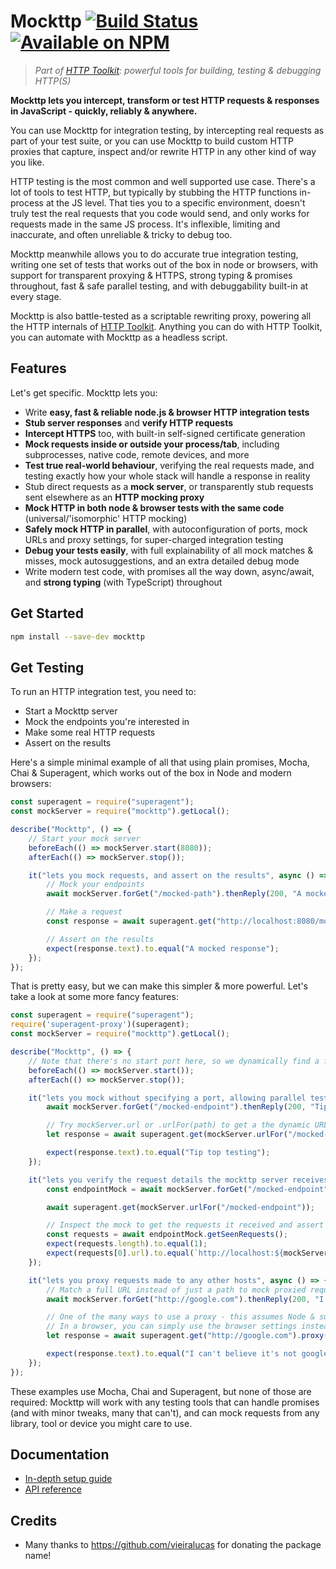 # Mockttp [![Build Status](https://github.com/httptoolkit/mockttp/workflows/CI/badge.svg)](https://github.com/httptoolkit/mockttp/actions) [![Available on NPM](https://img.shields.io/npm/v/mockttp.svg)](https://npmjs.com/package/mockttp)

> _Part of [HTTP Toolkit](https://httptoolkit.com): powerful tools for building, testing & debugging HTTP(S)_

**Mockttp lets you intercept, transform or test HTTP requests & responses in JavaScript - quickly, reliably & anywhere.**

You can use Mockttp for integration testing, by intercepting real requests as part of your test suite, or you can use Mockttp to build custom HTTP proxies that capture, inspect and/or rewrite HTTP in any other kind of way you like.

HTTP testing is the most common and well supported use case. There's a lot of tools to test HTTP, but typically by stubbing the HTTP functions in-process at the JS level. That ties you to a specific environment, doesn't truly test the real requests that you code would send, and only works for requests made in the same JS process. It's inflexible, limiting and inaccurate, and often unreliable & tricky to debug too.

Mockttp meanwhile allows you to do accurate true integration testing, writing one set of tests that works out of the box in node or browsers, with support for transparent proxying & HTTPS, strong typing & promises throughout, fast & safe parallel testing, and with debuggability built-in at every stage.

Mockttp is also battle-tested as a scriptable rewriting proxy, powering all the HTTP internals of [HTTP Toolkit](https://httptoolkit.com). Anything you can do with HTTP Toolkit, you can automate with Mockttp as a headless script.

## Features

Let's get specific. Mockttp lets you:

* Write **easy, fast & reliable node.js & browser HTTP integration tests**
* **Stub server responses** and **verify HTTP requests**
* **Intercept HTTPS** too, with built-in self-signed certificate generation
* **Mock requests inside or outside your process/tab**, including subprocesses, native code, remote devices, and more
* **Test true real-world behaviour**, verifying the real requests made, and testing exactly how your whole stack will handle a response in reality
* Stub direct requests as a **mock server**, or transparently stub requests sent elsewhere as an **HTTP mocking proxy**
* **Mock HTTP in both node & browser tests with the same code** (universal/'isomorphic' HTTP mocking)
* **Safely mock HTTP in parallel**, with autoconfiguration of ports, mock URLs and proxy settings, for super-charged integration testing
* **Debug your tests easily**, with full explainability of all mock matches & misses, mock autosuggestions, and an extra detailed debug mode
* Write modern test code, with promises all the way down, async/await, and **strong typing** (with TypeScript) throughout

## Get Started

```bash
npm install --save-dev mockttp
```

## Get Testing

To run an HTTP integration test, you need to:

* Start a Mockttp server
* Mock the endpoints you're interested in
* Make some real HTTP requests
* Assert on the results

Here's a simple minimal example of all that using plain promises, Mocha, Chai & Superagent, which works out of the box in Node and modern browsers:

```typescript
const superagent = require("superagent");
const mockServer = require("mockttp").getLocal();

describe("Mockttp", () => {
    // Start your mock server
    beforeEach(() => mockServer.start(8080));
    afterEach(() => mockServer.stop());

    it("lets you mock requests, and assert on the results", async () => {
        // Mock your endpoints
        await mockServer.forGet("/mocked-path").thenReply(200, "A mocked response");

        // Make a request
        const response = await superagent.get("http://localhost:8080/mocked-path");

        // Assert on the results
        expect(response.text).to.equal("A mocked response");
    });
});
```

That is pretty easy, but we can make this simpler & more powerful. Let's take a look at some more fancy features:

```typescript
const superagent = require("superagent");
require('superagent-proxy')(superagent);
const mockServer = require("mockttp").getLocal();

describe("Mockttp", () => {
    // Note that there's no start port here, so we dynamically find a free one instead
    beforeEach(() => mockServer.start());
    afterEach(() => mockServer.stop());

    it("lets you mock without specifying a port, allowing parallel testing", async () => {
        await mockServer.forGet("/mocked-endpoint").thenReply(200, "Tip top testing");

        // Try mockServer.url or .urlFor(path) to get a the dynamic URL for the server's port
        let response = await superagent.get(mockServer.urlFor("/mocked-endpoint"));

        expect(response.text).to.equal("Tip top testing");
    });

    it("lets you verify the request details the mockttp server receives", async () => {
        const endpointMock = await mockServer.forGet("/mocked-endpoint").thenReply(200, "hmm?");

        await superagent.get(mockServer.urlFor("/mocked-endpoint"));

        // Inspect the mock to get the requests it received and assert on their details
        const requests = await endpointMock.getSeenRequests();
        expect(requests.length).to.equal(1);
        expect(requests[0].url).to.equal(`http://localhost:${mockServer.port}/mocked-endpoint`);
    });

    it("lets you proxy requests made to any other hosts", async () => {
        // Match a full URL instead of just a path to mock proxied requests
        await mockServer.forGet("http://google.com").thenReply(200, "I can't believe it's not google!");

        // One of the many ways to use a proxy - this assumes Node & superagent-proxy.
        // In a browser, you can simply use the browser settings instead.
        let response = await superagent.get("http://google.com").proxy(mockServer.url);

        expect(response.text).to.equal("I can't believe it's not google!");
    });
});
```

These examples use Mocha, Chai and Superagent, but none of those are required: Mockttp will work with any testing tools that can handle promises (and with minor tweaks, many that can't), and can mock requests from any library, tool or device you might care to use.

## Documentation

* [In-depth setup guide](docs/setup.md)
* [API reference](https://httptoolkit.github.io/mockttp/)

## Credits

* Many thanks to https://github.com/vieiralucas for donating the package name!
